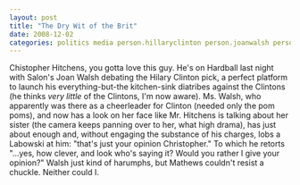 ```yaml
---
layout: post
title: "The Dry Wit of the Brit"
date: 2008-12-02
categories: politics media person.hillaryclinton person.joanwalsh person.hitchens
---
```


Chistopher Hitchens, you gotta love this guy. He's on Hardball last night with
Salon's Joan Walsh debating the Hilary Clinton pick, a perfect platform to
launch his everything-but-the kitchen-sink diatribes against the Clintons (he
thinks _very little_ of the Clintons, I'm now aware). Ms. Walsh, who
apparently was there as a cheerleader for Clinton (needed only the pom poms),
and now has a look on her face like Mr. Hitchens is talking about her sister
(the camera keeps panning over to her, what high drama), has just about enough
and, without engaging the substance of his charges, lobs a Labowski at him:
"that's just your opinion Christopher." To which he retorts "...yes, how
clever, and look who's saying it? Would you rather I give your opinion?" Walsh
just kind of harumphs, but Mathews couldn't resist a chuckle. Neither could
I.